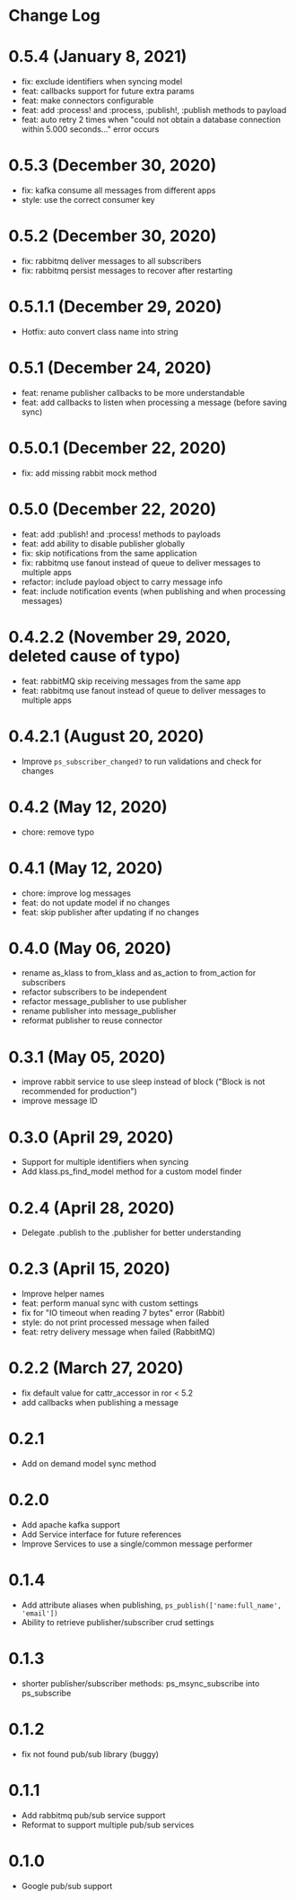 # Change Log

# 0.5.4 (January 8, 2021)
- fix: exclude identifiers when syncing model
- feat: callbacks support for future extra params
- feat: make connectors configurable
- feat: add :process! and :process, :publish!, :publish methods to payload
- feat: auto retry 2 times when "could not obtain a database connection within 5.000 seconds..." error occurs

# 0.5.3 (December 30, 2020)
- fix: kafka consume all messages from different apps
- style: use the correct consumer key

# 0.5.2 (December 30, 2020)
- fix: rabbitmq deliver messages to all subscribers
- fix: rabbitmq persist messages to recover after restarting

# 0.5.1.1 (December 29, 2020)
- Hotfix: auto convert class name into string

# 0.5.1 (December 24, 2020)
- feat: rename publisher callbacks to be more understandable
- feat: add callbacks to listen when processing a message (before saving sync)

# 0.5.0.1 (December 22, 2020)
- fix: add missing rabbit mock method

# 0.5.0 (December 22, 2020)
- feat: add :publish! and :process! methods to payloads
- feat: add ability to disable publisher globally
- fix: skip notifications from the same application
- fix: rabbitmq use fanout instead of queue to deliver messages to multiple apps
- refactor: include payload object to carry message info
- feat: include notification events (when publishing and when processing messages)

# 0.4.2.2 (November 29, 2020, deleted cause of typo)
- feat: rabbitMQ skip receiving messages from the same app
- feat: rabbitmq use fanout instead of queue to deliver messages to multiple apps
 
# 0.4.2.1 (August 20, 2020)
- Improve ```ps_subscriber_changed?``` to run validations and check for changes
 
# 0.4.2 (May 12, 2020)
- chore: remove typo

# 0.4.1 (May 12, 2020)
- chore: improve log messages
- feat: do not update model if no changes
- feat: skip publisher after updating if no changes


# 0.4.0 (May 06, 2020)
- rename as_klass to from_klass and as_action to from_action for subscribers
- refactor subscribers to be independent
- refactor message_publisher to use publisher
- rename publisher into message_publisher
- reformat publisher to reuse connector

# 0.3.1 (May 05, 2020)
- improve rabbit service to use sleep instead of block ("Block is not recommended for production")
- improve message ID

# 0.3.0 (April 29, 2020)
- Support for multiple identifiers when syncing
- Add klass.ps_find_model method for a custom model finder

# 0.2.4 (April 28, 2020)
- Delegate .publish to the .publisher for better understanding

# 0.2.3 (April 15, 2020)
- Improve helper names
- feat: perform manual sync with custom settings
- fix for "IO timeout when reading 7 bytes" error (Rabbit)
- style: do not print processed message when failed
- feat: retry delivery message when failed (RabbitMQ)


# 0.2.2 (March 27, 2020)
- fix default value for cattr_accessor in ror < 5.2
- add callbacks when publishing a message

# 0.2.1
- Add on demand model sync method

# 0.2.0
- Add apache kafka support
- Add Service interface for future references
- Improve Services to use a single/common message performer

# 0.1.4
- Add attribute aliases when publishing, ```ps_publish(['name:full_name', 'email'])```
- Ability to retrieve publisher/subscriber crud settings

# 0.1.3
- shorter publisher/subscriber methods: ps_msync_subscribe into ps_subscribe

# 0.1.2
- fix not found pub/sub library (buggy)

# 0.1.1
- Add rabbitmq pub/sub service support
- Reformat to support multiple pub/sub services

# 0.1.0
- Google pub/sub support